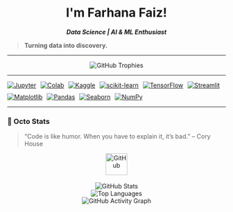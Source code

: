 <div align="center">

# I'm Farhana Faiz!  

<p align="center"><i><b>Data Science | AI & ML Enthusiast</b></i></p>


</div>


> **Turning data into discovery.**

---

<p align="center">
  <img src="https://github-profile-trophy.vercel.app/?username=farhanafaiz03&theme=algolia&no-frame=true&no-bg=false&margin-w=15" alt="GitHub Trophies"/>
</p>

---

</div>
  <!-- Data Science & Machine Learning -->
  <div align="center" style="display: flex; flex-wrap: wrap; gap: 10px;">
    <a href="https://jupyter.org/"><img src="https://img.shields.io/badge/Jupyter-F37626?style=for-the-badge&logo=jupyter&logoColor=white" alt="Jupyter" /></a>
    <a href="https://colab.research.google.com/"><img src="https://img.shields.io/badge/Colab-F9AB00?style=for-the-badge&logo=googlecolab&logoColor=white" alt="Colab" /></a>
    <a href="https://www.kaggle.com/"><img src="https://img.shields.io/badge/Kaggle-20BEFF?style=for-the-badge&logo=kaggle&logoColor=white" alt="Kaggle" /></a>
    <a href="https://scikit-learn.org/"><img src="https://img.shields.io/badge/scikit--learn-F7931E?style=for-the-badge&logo=scikitlearn&logoColor=white" alt="scikit-learn" /></a>
    <a href="https://www.tensorflow.org/"><img src="https://img.shields.io/badge/TensorFlow-FF6F00?style=for-the-badge&logo=tensorflow&logoColor=white" alt="TensorFlow" /></a>
    <a href="https://streamlit.io/"><img src="https://img.shields.io/badge/Streamlit-FF4B4B?style=for-the-badge&logo=streamlit&logoColor=white" alt="Streamlit" /></a>
    <a href="https://matplotlib.org/"><img src="https://img.shields.io/badge/Matplotlib-11557C?style=for-the-badge&logo=plotly&logoColor=white" alt="Matplotlib" /></a>
    <a href="https://pandas.pydata.org/"><img src="https://img.shields.io/badge/Pandas-150458?style=for-the-badge&logo=pandas&logoColor=white" alt="Pandas" /></a>
    <a href="https://seaborn.pydata.org/"><img src="https://img.shields.io/badge/Seaborn-2F8ACB?style=for-the-badge&logo=seaborn&logoColor=white" alt="Seaborn" /></a>
    <a href="https://numpy.org/"><img src="https://img.shields.io/badge/NumPy-013243?style=for-the-badge&logo=numpy&logoColor=white" alt="NumPy" /></a>
  </div>

---

### 🐙 Octo Stats

> “Code is like humor. When you have to explain it, it’s bad.” – Cory House

<div align="center">
  <img src="https://cdn.jsdelivr.net/gh/devicons/devicon/icons/github/github-original.svg" width="50" height="50" title="GitHub"/>
  <br><br>

  <img src="https://github-readme-stats.vercel.app/api?username=farhanafaiz03&show_icons=true&theme=algolia" alt="GitHub Stats" />
  <br>
  <img src="https://github-readme-stats.vercel.app/api/top-langs/?username=farhanafaiz03&layout=compact&hide_border=true&theme=algolia" alt="Top Languages" />
  <br> 
  <img src="https://github-readme-activity-graph.vercel.app/graph?username=farhanafaiz03&theme=react-dark" alt="GitHub Activity Graph" />

</div>


